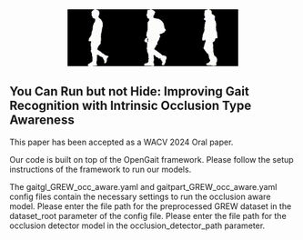 <div align="center"><img src="./assets/nm.gif" width = "100" height = "100" alt="nm" /><img src="./assets/bg.gif" width = "100" height = "100" alt="bg" /><img src="./assets/cl.gif" width = "100" height = "100" alt="cl" /></div>



## You Can Run but not Hide:  Improving Gait Recognition with Intrinsic Occlusion Type Awareness

This paper has been accepted as a WACV 2024 Oral paper.

Our code is built on top of the OpenGait framework. Please follow the setup instructions of the framework to run our models.

The gaitgl_GREW_occ_aware.yaml and gaitpart_GREW_occ_aware.yaml config files contain the necessary settings to run the occlusion aware model. Please enter the file path for the preprocessed GREW dataset in the dataset_root parameter of the config file. Please enter the file path for the occlusion detector model in the occlusion_detector_path parameter. 



